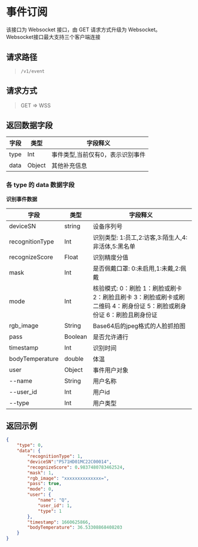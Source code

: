 # 事件订阅

该接口为 Websocket 接口，由 GET 请求方式升级为 Websocket。<br>Websocket接口最大支持三个客户端连接

## 请求路径

> `​/v1​/event`

## 请求方式

> GET => WSS

## 返回数据字段

| 字段 | 类型   | 字段释义                         |
| ---- | ------ | -------------------------------- |
| type | Int    | 事件类型,当前仅有0，表示识别事件 |
| data | Object | 其他补充信息                     |

### 各 type 的 data 数据字段

**识别事件数据**

| 字段            | 类型    | 字段释义                                                     |
| --------------- | ------- | ------------------------------------------------------------ |
| deviceSN        | string  | 设备序列号                                                   |
| recognitionType | Int     | 识别类型: 1:员工,2:访客,3:陌生人,4:非活体,5:黑名单 |
| recognizeScore  | Float   | 识别精度分值                                                 |
| mask            | Int     | 是否佩戴口罩: 0:未启用,1:未戴,2:佩戴                         |
| mode            | Int     | 核验模式:  0：刷脸 1：刷脸或刷卡 2：刷脸且刷卡 3：刷脸或刷卡或刷二维码 4：刷身份证 5：刷脸或刷身份证 6：刷脸且刷身份证 |
| rgb_image       | String  | Base64后的jpeg格式的人脸抓拍图                               |
| pass            | Boolean | 是否允许通行                                                 |
| timestamp       | Int     | 识别时间                                                     |
| bodyTemperature       | double     | 体温                                                    |
| user            | Object  | 事件用户对象                                                 |
| --name          | String  | 用户名称                                                     |
| --user_id       | Int     | 用户id                                                       |
| --type          | Int     | 用户类型                                                     |

## 返回示例

```json
{
    "type": 0,
    "data": {
        "recognitionType": 1,
        "deviceSN":"PS71HD01MC22C00014",
        "recognizeScore": 0.9837480783462524,
        "mask": 1,
        "rgb_image": "xxxxxxxxxxxxxx=",
        "pass": true,
        "mode": 0,
        "user": {
            "name": "Q",
            "user_id": 1,
            "type": 1
        },
        "timestamp": 1660625866,
        "bodyTemperature": 36.53308868408203
    }
}
```